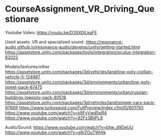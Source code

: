 # CourseAssignment_VR_Driving_Questionare
Youtube Video:
https://youtu.be/D35X0ILkaFE



Used assets:
VR and spacialized sound.
https://resonance-audio.github.io/resonance-audio/develop/unity/getting-started.html
https://assetstore.unity.com/packages/tools/integration/oculus-integration-82022

Models/textures/other
https://assetstore.unity.com/packages/3d/vehicles/land/low-poly-civilian-vehicle-5-124987
https://assetstore.unity.com/packages/3d/environments/urban/low-poly-street-pack-67475
https://assetstore.unity.com/packages/3d/environments/urban/russian-buildings-lowpoly-pack-80518
https://assetstore.unity.com/packages/3d/vehicles/land/simple-cars-pack-97669
https://www.turbosquid.com/FullPreview/Index.cfm/ID/601793
https://www.youtube.com/watch?v=k9FvVwd5pR4
https://www.youtube.com/watch?v=92Fz3BjjPL8

Audio/Sound:
https://www.youtube.com/watch?v=btiw_49DeUU
https://www.youtube.com/watch?v=g9rZOuTWHIk
